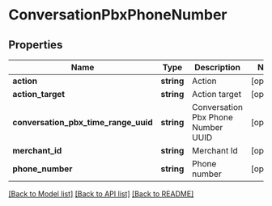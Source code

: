 # ConversationPbxPhoneNumber

## Properties
Name | Type | Description | Notes
------------ | ------------- | ------------- | -------------
**action** | **string** | Action | [optional] 
**action_target** | **string** | Action target | [optional] 
**conversation_pbx_time_range_uuid** | **string** | Conversation Pbx Phone Number UUID | [optional] 
**merchant_id** | **string** | Merchant Id | [optional] 
**phone_number** | **string** | Phone number | [optional] 

[[Back to Model list]](../README.md#documentation-for-models) [[Back to API list]](../README.md#documentation-for-api-endpoints) [[Back to README]](../README.md)


